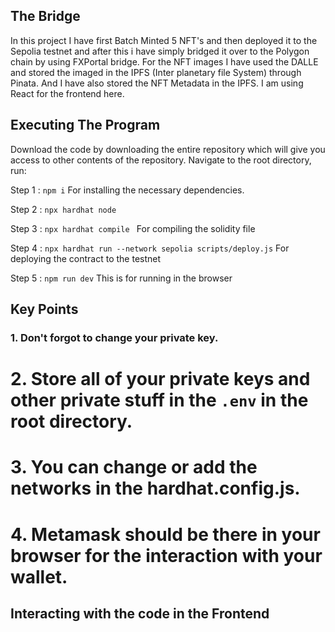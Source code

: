 ## The Bridge
In this project I have first Batch Minted 5 NFT's  and then deployed it to the Sepolia testnet and after this i have simply bridged it over to the Polygon chain by using FXPortal bridge.
For the NFT images I have used the DALLE and stored the imaged in the IPFS (Inter planetary file System) through Pinata.
And I have also stored the NFT Metadata in the IPFS.
I am using React for the frontend here. 


## Executing The Program
Download the code by downloading the entire repository which will give you access to other contents of the repository. Navigate to the root directory, run:

Step 1 : ``` npm i ``` For installing the necessary dependencies.

Step 2 : ``` npx hardhat node ```

Step 3 : ``` npx hardhat compile  ```  For compiling the solidity file

Step 4 : ``` npx hardhat run --network sepolia scripts/deploy.js ``` For deploying the contract to the testnet

Step 5 : ``` npm run dev ```  This is for running in the browser

## Key Points 

### 1. Don't forgot to change your private key.
# 2. Store all of your private keys and other private stuff in the ```.env``` in the root directory.
# 3. You can change or add the networks in the hardhat.config.js.
# 4. Metamask should be there in your browser for the interaction with your wallet.

## Interacting with the code in the Frontend
